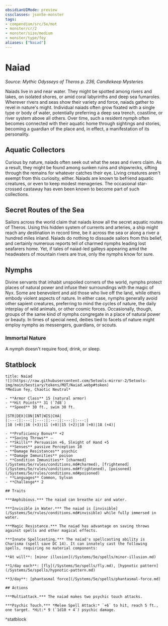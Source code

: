 ```yaml
---
obsidianUIMode: preview
cssclasses: json5e-monster
tags:
- compendium/src/5e/mot
- monster/cr/2
- monster/size/medium
- monster/type/fey
aliases: ["Naiad"]
---
```

# Naiad
*Source: Mythic Odysseys of Theros p. 236, Candlekeep Mysteries*  

Naiads live in and near water. They might be spotted among rivers and lakes, on isolated shores, or amid coral labyrinths and deep sea fumaroles. Wherever rivers and seas show their variety and force, naiads gather to revel in nature's might. Individual naiads often grow fixated with a single type or body of water, potentially preferring a deep sea trench, coastline, or river system above all others. Over time, such a resident nymph often becomes connected with their aquatic home through sightings and stories, becoming a guardian of the place and, in effect, a manifestation of its personality.

## Aquatic Collectors

Curious by nature, naiads often seek out what the seas and rivers claim. As a result, they might be found among sunken ruins and shipwrecks, sifting through the remains for whatever catches their eye. Living creatures aren't exempt from this curiosity, either. Naiads are known to befriend aquatic creatures, or even to keep modest menageries. The occasional star-crossed castaway has even been known to become part of such collections.

## Secret Routes of the Sea

Sailors across the world claim that naiads know all the secret aquatic routes of Theros. Using this hidden system of currents and arteries, a ship might reach any destination in record time, be it across the sea or along a river a hundred miles inland. Naiads do nothing to dissuade sailors from this belief, and certainly numerous reports tell of charmed nymphs leading lost seafarers home. Yet, if tales of naiad-led galleys appearing amid the headwaters of mountain rivers are true, only the nymphs know for sure.

## Nymphs

Divine servants that inhabit unspoiled corners of the world, nymphs protect places of natural power and infuse their surroundings with the magic of Nyx. Some are benevolent and aid those who live off the land, while others embody violent aspects of nature. In either case, nymphs generally avoid other sapient creatures, preferring to mind the cycles of nature, the daily interplay of wild animals, or other cosmic forces. Occasionally, though, groups of the same kind of nymphs congregate in a place of natural power or beauty. In times of special need, deities tied to facets of nature might employ nymphs as messengers, guardians, or scouts.

### Immortal Nature

A nymph doesn't require food, drink, or sleep.

## Statblock

```ad-statblock
title: Naiad
![](https://raw.githubusercontent.com/5etools-mirror-2/5etools-img/main/bestiary/tokens/MOT/Naiad.webp#token)
*Medium fey, Chaotic Neutral*

- **Armor Class** 15 (natural armor)
- **Hit Points** 31 (`7d8`)
- **Speed** 30 ft., swim 30 ft.

|STR|DEX|CON|INT|WIS|CHA|
|:---:|:---:|:---:|:---:|:---:|:---:|
|10 (+0)|16 (+3)|11 (+0)|15 (+2)|10 (+0)|18 (+4)|

- **Proficiency Bonus** +2
- **Saving Throws** ⏤
- **Skills** Persuasion +6, Sleight of Hand +5
- **Senses** passive Perception 10
- **Damage Resistances** psychic
- **Damage Immunities** poison
- **Condition Immunities** [charmed](/Systems/5e/rules/conditions.md#charmed), [frightened](/Systems/5e/rules/conditions.md#frightened), [poisoned](/Systems/5e/rules/conditions.md#poisoned)
- **Languages** Common, Sylvan
- **Challenge** 2

## Traits

***Amphibious.*** The naiad can breathe air and water.

***Invisible in Water.*** The naiad is [invisible](/Systems/5e/rules/conditions.md#invisible) while fully immersed in water.

***Magic Resistance.*** The naiad has advantage on saving throws against spells and other magical effects.

***Innate Spellcasting.*** The naiad's spellcasting ability is Charisma (spell save DC 14). It can innately cast the following spells, requiring no material components:

**At will**: [minor illusion](/Systems/5e/spells/minor-illusion.md)

**1/day each**: [fly](/Systems/5e/spells/fly.md), [hypnotic pattern](/Systems/5e/spells/hypnotic-pattern.md)

**3/day**: [phantasmal force](/Systems/5e/spells/phantasmal-force.md)

## Actions

***Multiattack.*** The naiad makes two psychic touch attacks.

***Psychic Touch.*** *Melee Spell Attack:* `+6` to hit, reach 5 ft., one target. *Hit:* 9 (`1d10 + 4`) psychic damage.
```
^statblock
